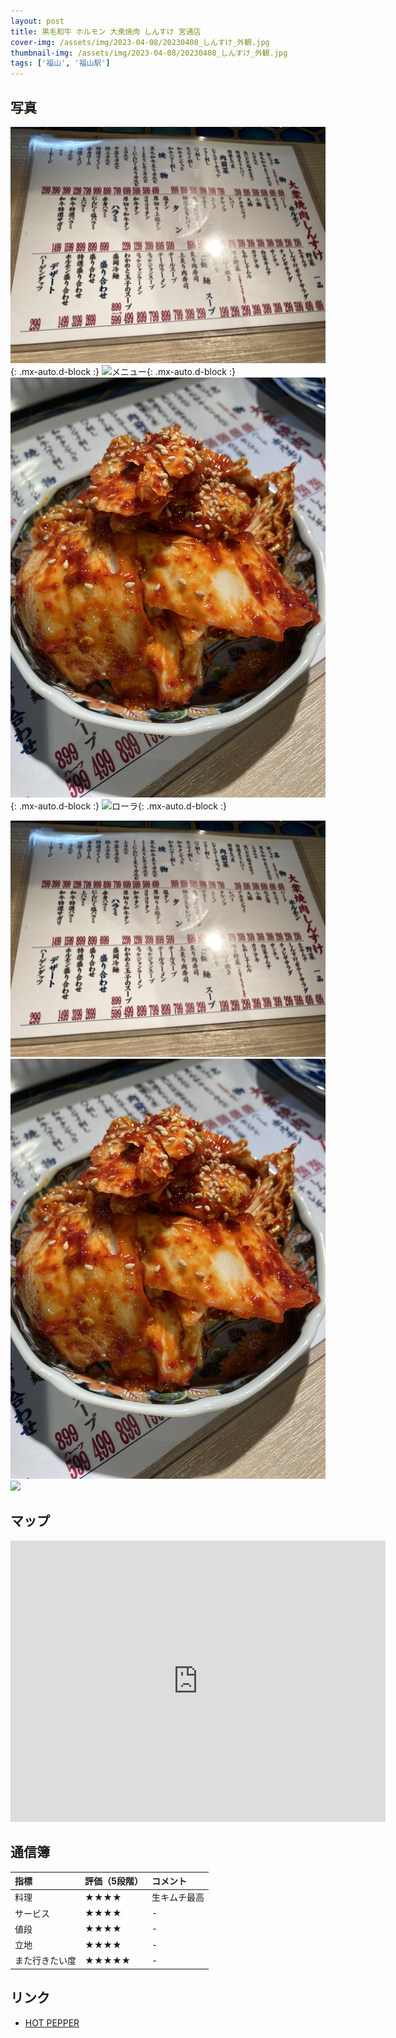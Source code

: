 ```yaml
---
layout: post
title: 黒毛和牛 ホルモン 大衆焼肉 しんすけ 宮通店
cover-img: /assets/img/2023-04-08/20230408_しんすけ_外観.jpg
thumbnail-img: /assets/img/2023-04-08/20230408_しんすけ_外観.jpg
tags: ['福山', '福山駅']
---
```


## 写真

![メニュー](/assets/img/2023-04-08/20230408_しんすけ_メニュー.jpg){: .mx-auto.d-block :}
![メニュー](https://raw.githubusercontent.com/taira1117/fukuyama_izakaya/master/assets/img/2023-04-08/20230408_%E3%81%97%E3%82%93%E3%81%99%E3%81%91_%E3%83%A1%E3%83%8B%E3%83%A5%E3%83%BC.jpg){: .mx-auto.d-block :}
![生キムチ](/assets/img/2023-04-08//20230408_しんすけ_生キムチ.jpg){: .mx-auto.d-block :}
![ローラ](https://raw.githubusercontent.com/taira1117/fukuyama_izakaya/master/assets/img/2023-04-08/rola.jpeg){: .mx-auto.d-block :}


<img src="/assets/img/2023-04-08/20230408_しんすけ_メニュー.jpg">
<img src="/assets/img/2023-04-08/20230408_しんすけ_生キムチ.jpg">
<img src="https://raw.githubusercontent.com/taira1117/fukuyama_izakaya/master/assets/img/2023-04-08/rola.jpeg">


## マップ

<iframe src="https://www.google.com/maps/embed?pb=!1m18!1m12!1m3!1d3288.62263056192!2d133.3629218771663!3d34.48709627299623!2m3!1f0!2f0!3f0!3m2!1i1024!2i768!4f13.1!3m3!1m2!1s0x355111b4c849a815%3A0x6d27102460f187d1!2z6buS5q-b5ZKM54mb44Ob44Or44Oi44Oz5aSn6KGG54S86IKJ44GX44KT44GZ44GR!5e0!3m2!1sja!2sjp!4v1682257710370!5m2!1sja!2sjp" width="600" height="450" style="border:0;" allowfullscreen="" loading="lazy" referrerpolicy="no-referrer-when-downgrade"></iframe>

## 通信簿

| 指標 | 評価（5段階） | コメント |
| :------ |:--- | :--- |
| 料理 | ★★★★ | 生キムチ最高 |
| サービス | ★★★★ | - |
| 値段 | ★★★★ | - |
| 立地 | ★★★★ | - |
| また行きたい度 | ★★★★★ | - |

## リンク

- [HOT PEPPER](https://www.hotpepper.jp/strJ003498454/)